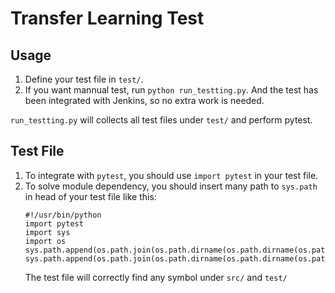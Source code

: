# Transfer Learning Test

## Usage

1. Define your test file in `test/`.
2. If you want mannual test, run `python run_testting.py`. And the test has been integrated with Jenkins, so no extra work is needed.  

`run_testting.py` will collects all test files under `test/` and perform pytest.

## Test File

1. To integrate with `pytest`, you should use `import pytest`  in your test file.
2. To solve module dependency, you should insert many path to `sys.path` in head of your test file like this:
   ```commandline
   #!/usr/bin/python
   import pytest
   import sys
   import os
   sys.path.append(os.path.join(os.path.dirname(os.path.dirname(os.path.realpath(__file__))),"src"))
   sys.path.append(os.path.join(os.path.dirname(os.path.dirname(os.path.realpath(__file__))),"test"))
   ```
   The test file will correctly find any symbol under `src/` and `test/`